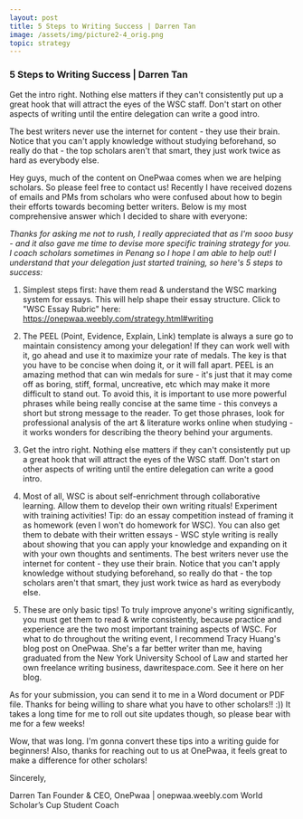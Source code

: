 ```yaml
---
layout: post
title: 5 Steps to Writing Success | Darren Tan
image: /assets/img/picture2-4_orig.png
topic: strategy
---
```


### 5 Steps to Writing Success | Darren Tan

Get the intro right. Nothing else matters if they can't consistently put up a
great hook that will attract the eyes of the WSC staff. Don't start on other
aspects of writing until the entire delegation can write a good intro.

The best writers never use the internet for content - they use their brain.
Notice that you can't apply knowledge without studying beforehand, so really do
that - the top scholars aren't that smart, they just work twice as hard as
everybody else.

Hey guys, much of the content on OnePwaa comes when we are helping scholars. So
please feel free to contact us! Recently I have received dozens of emails and
PMs from scholars who were confused about how to begin their efforts towards
becoming better writers. Below is my most comprehensive answer which I decided
to share with everyone:

_Thanks for asking me not to rush, I really appreciated that as I'm sooo busy -
and it also gave me time to devise more specific training strategy for you. I
coach scholars sometimes in Penang so I hope I am able to help out! I understand
that your delegation just started training, so here's 5 steps to success:_

1. Simplest steps first: have them read & understand the WSC marking system for
   essays. This will help shape their essay structure. Click to "WSC Essay
   Rubric" here: https://onepwaa.weebly.com/strategy.html#writing

2. The PEEL (Point, Evidence, Explain, Link) template is always a sure go to
   maintain consistency among your delegation! If they can work well with it, go
   ahead and use it to maximize your rate of medals. The key is that you have to
   be concise when doing it, or it will fall apart. PEEL is an amazing method
   that can win medals for sure - it's just that it may come off as boring,
   stiff, formal, uncreative, etc which may make it more difficult to stand out.
   To avoid this, it is important to use more powerful phrases while being
   really concise at the same time - this conveys a short but strong message to
   the reader. To get those phrases, look for professional analysis of the art &
   literature works online when studying - it works wonders for describing the
   theory behind your arguments.

3. Get the intro right. Nothing else matters if they can't consistently put up a
   great hook that will attract the eyes of the WSC staff. Don't start on other
   aspects of writing until the entire delegation can write a good intro.

4. Most of all, WSC is about self-enrichment through collaborative learning.
   Allow them to develop their own writing rituals! Experiment with training
   activities! Tip: do an essay competition instead of framing it as homework
   (even I won't do homework for WSC). You can also get them to debate with
   their written essays - WSC style writing is really about showing that you can
   apply your knowledge and expanding on it with your own thoughts and
   sentiments. The best writers never use the internet for content - they use
   their brain. Notice that you can't apply knowledge without studying
   beforehand, so really do that - the top scholars aren't that smart, they just
   work twice as hard as everybody else.

5. These are only basic tips! To truly improve anyone's writing significantly,
   you must get them to read & write consistently, because practice and
   experience are the two most important training aspects of WSC. For what to do
   throughout the writing event, I recommend Tracy Huang's blog post on OnePwaa.
   She's a far better writer than me, having graduated from the New York
   University School of Law and started her own freelance writing business,
   dawritespace.com. See it here on her blog.

As for your submission, you can send it to me in a Word document or PDF file.
Thanks for being willing to share what you have to other scholars!! :)) It takes
a long time for me to roll out site updates though, so please bear with me for a
few weeks!

Wow, that was long. I'm gonna convert these tips into a writing guide for
beginners! Also, thanks for reaching out to us at OnePwaa, it feels great to
make a difference for other scholars!

Sincerely,

Darren Tan Founder & CEO, OnePwaa | onepwaa.weebly.com World Scholar’s Cup
Student Coach

<br>
